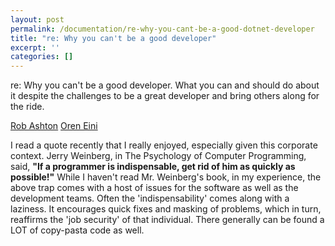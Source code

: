 ```yaml
---
layout: post
permalink: /documentation/re-why-you-cant-be-a-good-dotnet-developer
title: "re: Why you can't be a good developer"
excerpt: ''
categories: []
---
```


re: Why you can't be a good developer. What you can and should do about it despite the challenges to be a great developer and bring others along for the ride.

[Rob Ashton](http://codeofrob.com/entries/why-you-cant-be-a-good-.net-developer.html)
[Oren Eini](https://ayende.com/blog/174433/re-why-you-cant-be-a-good-net-developer)

I read a quote recently that I really enjoyed, especially given this corporate context. Jerry Weinberg, in The Psychology of Computer Programming, said, **"If a programmer is indispensable, get rid of him as quickly as possible!"** While I haven't read Mr. Weinberg's book, in my experience, the above trap comes with a host of issues for the software as well as the development teams. Often the 'indispensability' comes along with a laziness. It encourages quick fixes and masking of problems, which in turn, reaffirms the 'job security' of that individual. There generally can be found a LOT of copy-pasta code as well.
